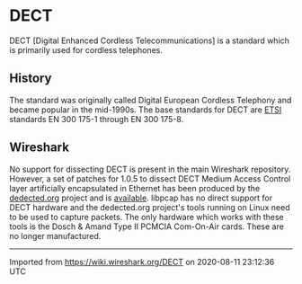 # DECT

DECT \[Digital Enhanced Cordless Telecommunications\] is a standard which is primarily used for cordless telephones.

## History

The standard was originally called Digital European Cordless Telephony and became popular in the mid-1990s. The base standards for DECT are [ETSI](http://www.etsi.org/WebSite/Technologies/DECT.aspx) standards EN 300 175-1 through EN 300 175-8.

## Wireshark

No support for dissecting DECT is present in the main Wireshark repository. However, a set of patches for 1.0.5 to dissect DECT Medium Access Control layer artificially encapsulated in Ethernet has been produced by the [dedected.org](https://dedected.org) project and is [available](https://dedected.org/trac/browser/trunk/wireshark-dect). libpcap has no direct support for DECT hardware and the dedected.org project's tools running on Linux need to be used to capture packets. The only hardware which works with these tools is the Dosch & Amand Type II PCMCIA Com-On-Air cards. These are no longer manufactured.

---

Imported from https://wiki.wireshark.org/DECT on 2020-08-11 23:12:36 UTC
